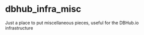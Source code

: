 # dbhub_infra_misc
Just a place to put miscellaneous pieces, useful for the DBHub.io infrastructure
